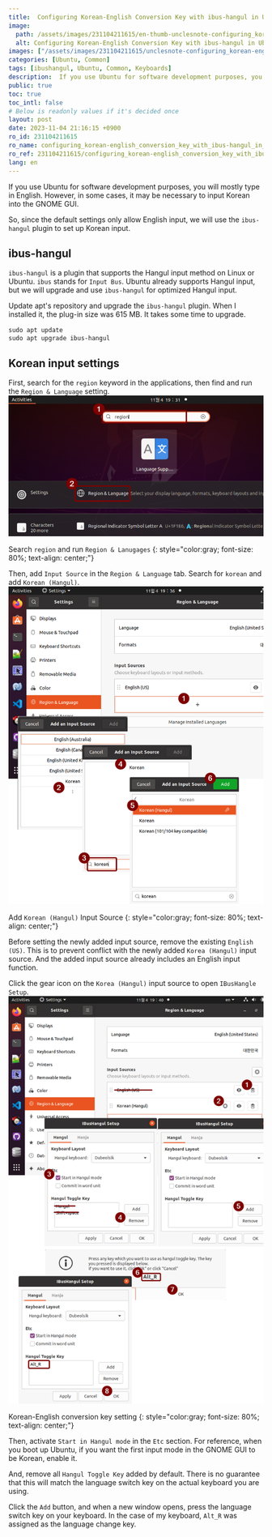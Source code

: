 ```yaml
---
title:  Configuring Korean-English Conversion Key with ibus-hangul in Ubuntu 20.04
image:
  path: /assets/images/231104211615/en-thumb-unclesnote-configuring_korean-english_conversion_key_with_ibus-hangul_in_ubuntu_20.04.png
  alt: Configuring Korean-English Conversion Key with ibus-hangul in Ubuntu 20.04
images: ["/assets/images/231104211615/unclesnote-configuring_korean-english_conversion_key_with_ibus-hangul_in_ubuntu_20.04-search_region_and_run_region_lanugages.png", "/assets/images/231104211615/unclesnote-configuring_korean-english_conversion_key_with_ibus-hangul_in_ubuntu_20.04-add_korean_hangul_input_source.png", "/assets/images/231104211615/unclesnote-configuring_korean-english_conversion_key_with_ibus-hangul_in_ubuntu_20.04-korean-english_conversion_key_setting.png"]
categories: [Ubuntu, Common]
tags: [ibushangul, Ubuntu, Common, Keyboards]
description:  If you use Ubuntu for software development purposes, you will mostly type in English. However, in some cases, it may be necessary to input Korean into the
public: true
toc: true
toc_intl: false
# Below is readonly values if it's decided once
layout: post
date: 2023-11-04 21:16:15 +0900
ro_id: 231104211615
ro_name: configuring_korean-english_conversion_key_with_ibus-hangul_in_ubuntu_20.04
ro_ref: 231104211615/configuring_korean-english_conversion_key_with_ibus-hangul_in_ubuntu_20.04
lang: en
---
```

If you use Ubuntu for software development purposes, you will mostly type in English. However, in some cases, it may be necessary to input Korean into the GNOME GUI.  

So, since the default settings only allow English input, we will use the `ibus-hangul` plugin to set up Korean input.  
## ibus-hangul
`ibus-hangul` is a plugin that supports the Hangul input method on Linux or Ubuntu. `ibus` stands for `Input Bus`. Ubuntu already supports Hangul input, but we will upgrade and use `ibus-hangul` for optimized Hangul input.  

Update apt's repository and upgrade the `ibus-hangul` plugin. When I installed it, the plug-in size was 615 MB. It takes some time to upgrade.  

```shell
sudo apt update
sudo apt upgrade ibus-hangul
```
## Korean input settings
First, search for the `region` keyword in the applications, then find and run the `Region & Language` setting.  
![Search `region` and run `Region & Lanugages`](/assets/images/231104211615/unclesnote-configuring_korean-english_conversion_key_with_ibus-hangul_in_ubuntu_20.04-search_region_and_run_region_lanugages.png)  

Search `region` and run `Region & Lanugages`
{: style="color:gray; font-size: 80%; text-align: center;"}

Then, add `Input Source` in the `Region & Language` tab. Search for `korean` and add `Korean (Hangul)`.  
![Add `Korean (Hangul)` Input Source](/assets/images/231104211615/unclesnote-configuring_korean-english_conversion_key_with_ibus-hangul_in_ubuntu_20.04-add_korean_hangul_input_source.png)  

Add `Korean (Hangul)` Input Source
{: style="color:gray; font-size: 80%; text-align: center;"}

Before setting the newly added input source, remove the existing `English (US)`. This is to prevent conflict with the newly added `Korea (Hangul)` input source. And the added input source already includes an English input function.  

Click the gear icon on the `Korea (Hangul)` input source to open `IBusHangle Setup`.  
![Korean-English conversion key setting](/assets/images/231104211615/unclesnote-configuring_korean-english_conversion_key_with_ibus-hangul_in_ubuntu_20.04-korean-english_conversion_key_setting.png)  

Korean-English conversion key setting
{: style="color:gray; font-size: 80%; text-align: center;"}

Then, activate `Start in Hangul mode` in the `Etc` section. For reference, when you boot up Ubuntu, if you want the first input mode in the GNOME GUI to be Korean, enable it.  

And, remove all `Hangul Toggle Key` added by default. There is no guarantee that this will match the language switch key on the actual keyboard you are using.  

Click the `Add` button, and when a new window opens, press the language switch key on your keyboard. In the case of my keyboard, `Alt_R` was assigned as the language change key.  

